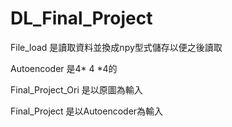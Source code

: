 # DL_Final_Project

File_load 是讀取資料並換成npy型式儲存以便之後讀取

Autoencoder 是4* 4 *4的

Final_Project_Ori 是以原圖為輸入

Final_Project 是以Autoencoder為輸入

